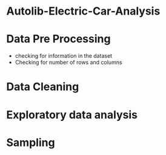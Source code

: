 # Autolib-Electric-Car-Analysis
# Data Pre Processing
* checking for information in the dataset
* Checking for number of rows and columns
# Data Cleaning
# Exploratory data analysis
# Sampling
